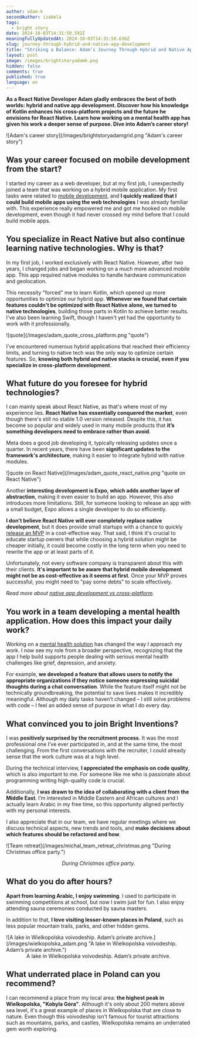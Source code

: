 ```yaml
---
author: adam-k
secondAuthor: izabela
tags:
  - bright story
date: 2024-10-03T14:31:50.592Z
meaningfullyUpdatedAt: 2024-10-03T14:31:50.636Z
slug: journey-through-hybrid-and-native-app-development
title: "Striking a Balance: Adam’s Journey Through Hybrid and Native App Development"
layout: post
image: /images/brightstoryadamk.png
hidden: false
comments: true
published: true
language: en
---
```

**As a React Native Developer Adam gladly embraces the best of both worlds: hybrid and native app development. Discover how his knowledge of Kotlin enhances his cross-platform projects and the future he envisions for React Native. Learn how working on a mental health app has given his work a deeper sense of purpose. Dive into Adam’s career story!**

<div className="image">![Adam's career story](/images/brightstoryadamgrid.png "Adam's career story")</div>

## Was your career focused on mobile development from the start?

I started my career as a web developer, but at my first job, I unexpectedly joined a team that was working on a hybrid mobile application. My first tasks were related to [mobile development](/our-areas/mobile-app-development/), and **I quickly realized that I could build mobile apps using the web technologies** I was already familiar with. This experience really empowered me and got me hooked on mobile development, even though it had never crossed my mind before that I could build mobile apps.

## You specialize in React Native but also continue learning native technologies. Why is that?

In my first job, I worked exclusively with React Native. However, after two years, I changed jobs and began working on a much more advanced mobile app. This app required native modules to handle hardware communication and geolocation. 

This necessity "forced" me to learn Kotlin, which opened up more opportunities to optimize our hybrid app. **Whenever we found that certain features couldn't be optimized with React Native alone, we turned to native technologies**, building those parts in Kotlin to achieve better results. I've also been learning Swift, though I haven't yet had the opportunity to work with it professionally. 

<div className="image">![quote](/images/adam_quote_cross_platform.png "quote")</div>

I've encountered numerous hybrid applications that reached their efficiency limits, and turning to native tech was the only way to optimize certain features. So, **knowing both hybrid and native stacks is crucial, even if you specialize in cross-platform development**.

## What future do you foresee for hybrid technologies?

I can mainly speak about React Native, as that's where most of my experience lies. **React Native has essentially conquered the market**, even though there's still no stable 1.0 version released. Despite this, it has become so popular and widely used in many mobile products that **it’s something developers need to embrace rather than avoid**. 

Meta does a good job developing it, typically releasing updates once a quarter. In recent years, there have been **significant updates to the framework's architecture**, making it easier to integrate hybrid with native modules.

<div className="image">![quote on React Native](/images/adam_quote_react_native.png "quote on React Native")</div>

Another **interesting development is Expo, which adds another layer of abstraction**, making it even easier to build an app. However, this also introduces more limitations. Still, for someone looking to release an app with a small budget, Expo allows a single developer to do so efficiently.

**I don't believe React Native will ever completely replace native development**, but it does provide small startups with a chance to quickly [release an MVP](/our-areas/mvp-development/) in a cost-effective way. That said, I think it's crucial to educate startup owners that while choosing a hybrid solution might be cheaper initially, it could become costly in the long term when you need to rewrite the app or at least parts of it. 

Unfortunately, not every software company is transparent about this with their clients. **It's important to be aware that hybrid mobile development might not be as cost-effective as it seems at first**. Once your MVP proves successful, you might need to "pay some debts" to scale effectively.

*Read more about [native app development vs cross-platform](/blog/native-app-development-vs-cross-platform/).*

## You work in a team developing a mental health application. How does this impact your daily work?

Working on a [mental health solution](/projects/online-group-support/) has changed the way I approach my work. I now see my role from a broader perspective, recognizing that the app I help build supports people dealing with serious mental health challenges like grief, depression, and anxiety. 

For example, **we developed a feature that allows users to notify the appropriate organizations if they notice someone expressing suicidal thoughts during a chat conversation**. While the feature itself might not be technically groundbreaking, the potential to save lives makes it incredibly meaningful. Although my daily tasks haven’t changed – I still solve problems with code – I feel an added sense of purpose in what I do every day.

## What convinced you to join Bright Inventions?

I was **positively surprised by the recruitment process**. It was the most professional one I’ve ever participated in, and at the same time, the most challenging. From the first conversations with the recruiter, I could already sense that the work culture was at a high level. 

During the technical interview, **I appreciated the emphasis on code quality**, which is also important to me. For someone like me who is passionate about programming writing high-quality code is crucial.

Additionally, **I was drawn to the idea of collaborating with a client from the Middle East**. I’m interested in Middle Eastern and African cultures and I actually learn Arabic in my free time, so this opportunity aligned perfectly with my personal interests.

I also appreciate that in our team, we have regular meetings where we discuss technical aspects, new trends and tools, and **make decisions about which features should be refactored and how**.

<div className="image">![Team retreat](/images/michal_team_retreat_christmas.png "During Christmas office party.")</div>

*<center>*During Christmas office party.*</center>*

## What do you do after hours?

**Apart from learning Arabic, I enjoy swimming**. I used to participate in swimming competitions at school, but now I swim just for fun. I also enjoy attending sauna ceremonies conducted by sauna masters.

In addition to that, **I love visiting lesser-known places in Poland**, such as less popular mountain trails, parks, and other hidden gems.

<div className="image">![A lake in Wielkopolska voivodeship. Adam’s private archive.](/images/wielkopolska_adam.png "A lake in Wielkopolska voivodeship. Adam’s private archive.")</div>

<center>A lake in Wielkopolska voivodeship. Adam’s private archive.</center>

## What underrated place in Poland can you recommend?

I can recommend a place from my local area: **the highest peak in Wielkopolska, "Kobyla Góra"**. Although it's only about 200 meters above sea level, it's a great example of places in Wielkopolska that are close to nature. Even though this voivodeship isn't famous for tourist attractions such as mountains, parks, and castles, Wielkopolska remains an underrated gem worth exploring.